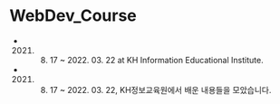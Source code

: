 # WebDev_Course
  - 2021. 08. 17 ~ 2022. 03. 22 at KH Information Educational Institute.
  - 2021. 08. 17 ~ 2022. 03. 22, KH정보교육원에서 배운 내용들을 모았습니다.
